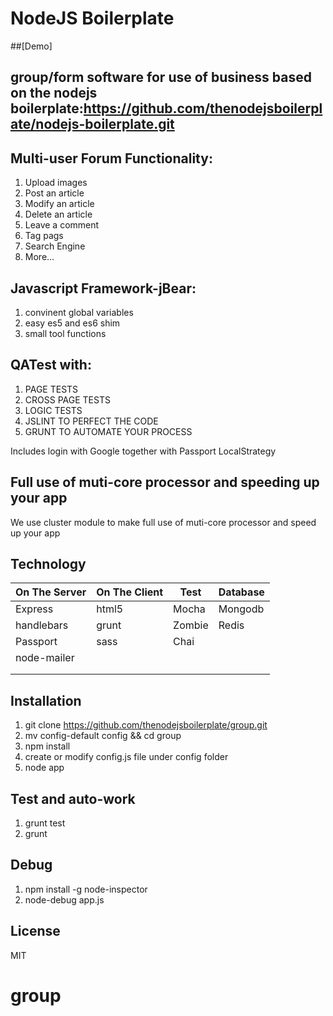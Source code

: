 NodeJS Boilerplate
============

##[Demo]

group/form software for use of business based on the nodejs boilerplate:https://github.com/thenodejsboilerplate/nodejs-boilerplate.git
------------

Multi-user Forum Functionality:
------------
1. Upload images
2. Post an article
3. Modify an article
4. Delete an article
5. Leave a comment
6. Tag pags
7. Search Engine 
8. More...

Javascript Framework-jBear:
---------------------------
1. convinent global variables
2. easy es5 and es6 shim
3. small tool functions


QATest with:
------------
1. PAGE TESTS
2. CROSS PAGE TESTS
3. LOGIC TESTS
4. JSLINT TO PERFECT THE CODE
5. GRUNT TO AUTOMATE YOUR PROCESS

Includes login with Google together with Passport LocalStrategy

Full use of muti-core processor and speeding up your app
------------
We use cluster module to make full use of muti-core processor and speed up your app

Technology
------------

| On The Server | On The Client  | Test     | Database      |
| ------------- | -------------- | -------- | ------------- |
| Express       | html5          | Mocha    | Mongodb       |
| handlebars    | grunt          | Zombie   | Redis         |
| Passport      | sass           | Chai     |               |
| node-mailer   |                |          |               |
|               |                |          |               |
|               |                |          |               |


Installation
-------------

1. git clone https://github.com/thenodejsboilerplate/group.git
2. mv config-default config && cd group
3. npm install
4. create or modify config.js file under config folder
5. node app

Test and auto-work
-------------
1. grunt test
2. grunt

Debug
-------
1. npm install -g node-inspector
2. node-debug app.js




License
------------

MIT

# group
